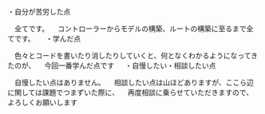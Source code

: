 ・自分が苦労した点

　全てです。
　コントローラーからモデルの構築、ルートの構築に至るまで全てです。
　
・学んだ点

　色々とコードを書いたり消したりしていくと、何となくわかるようになってきたのが、
　今回一番学んだ点です
　
・自慢したい・相談したい点

　自慢したい点はありません。
　相談したい点は山ほどありますが、ここら辺に関しては課題でつまずいた際に、
　再度相談に乗らせていただきますので、よろしくお願いします